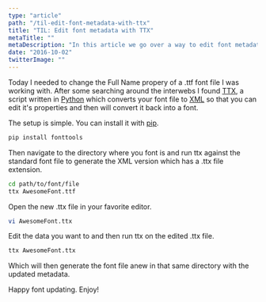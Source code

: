 ```yaml
---
type: "article"
path: "/til-edit-font-metadata-with-ttx"
title: "TIL: Edit font metadata with TTX"
metaTitle: ""
metaDescription: "In this article we go over a way to edit font metadata with the Python library fonttools."
date: "2016-10-02"
twitterImage: ""
---
```


Today I needed to change the Full Name propery of a .ttf font file I was working with. After some searching around the interwebs I found [TTX](https://github.com/behdad/fonttools/), a script written in [Python](https://www.python.org/) which converts your font file to [XML](https://en.wikipedia.org/wiki/XML) so that you can edit it's properties and then will convert it back into a font.

The setup is simple. You can install it with [pip](https://pypi.python.org/pypi/pip).

```bash
pip install fonttools
```

Then navigate to the directory where you font is and run ttx against the standard font file to generate the XML version which has a .ttx file extension.

```bash
cd path/to/font/file
ttx AwesomeFont.ttf
```

Open the new .ttx file in your favorite editor.

```bash
vi AwesomeFont.ttx
```

Edit the data you want to and then run ttx on the edited .ttx file.

```bash
ttx AwesomeFont.ttx
```

Which will then generate the font file anew in that same directory with the updated metadata.

Happy font updating. Enjoy!
